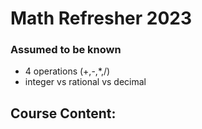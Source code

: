 $\newcommand{\Q}{\mathbb{Q}}$
# Math Refresher 2023

### Assumed to be known
- 4 operations (+,-,*,/)
- integer vs rational vs decimal

## Course Content:
